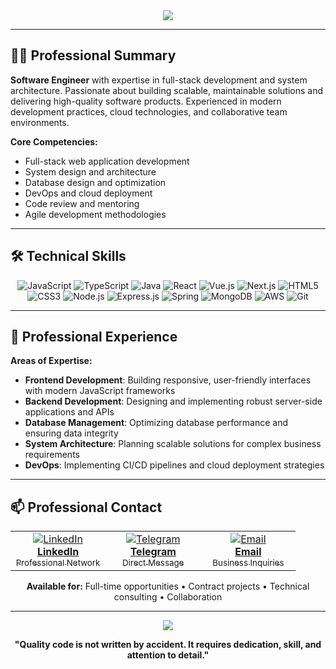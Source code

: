 <div align="center">

<img src="https://capsule-render.vercel.app/api?type=waving&color=0d1117,1f2328,30363d&height=120&section=header&text=KAMRONBEK&fontSize=35&fontColor=ffffff&animation=fadeIn&fontAlignY=38&desc=Software%20Engineer&descAlignY=51&descAlign=62"/>

</div>

---

## 👨‍💻 Professional Summary

**Software Engineer** with expertise in full-stack development and system architecture. Passionate about building scalable, maintainable solutions and delivering high-quality software products. Experienced in modern development practices, cloud technologies, and collaborative team environments.

**Core Competencies:**
- Full-stack web application development
- System design and architecture
- Database design and optimization  
- DevOps and cloud deployment
- Code review and mentoring
- Agile development methodologies

---

## 🛠️ Technical Skills

<div align="center">
  
![JavaScript](https://img.shields.io/badge/JavaScript-F7DF1E?style=for-the-badge&logo=javascript&logoColor=black)
![TypeScript](https://img.shields.io/badge/TypeScript-007ACC?style=for-the-badge&logo=typescript&logoColor=white)
![Java](https://img.shields.io/badge/Java-ED8B00?style=for-the-badge&logo=java&logoColor=white)
![React](https://img.shields.io/badge/React-20232A?style=for-the-badge&logo=react&logoColor=61DAFB)
![Vue.js](https://img.shields.io/badge/Vue.js-35495E?style=for-the-badge&logo=vue.js&logoColor=4FC08D)
![Next.js](https://img.shields.io/badge/Next.js-000000?style=for-the-badge&logo=next.js&logoColor=white)
![HTML5](https://img.shields.io/badge/HTML5-E34F26?style=for-the-badge&logo=html5&logoColor=white)
![CSS3](https://img.shields.io/badge/CSS3-1572B6?style=for-the-badge&logo=css3&logoColor=white)
![Node.js](https://img.shields.io/badge/Node.js-43853D?style=for-the-badge&logo=node.js&logoColor=white)
![Express.js](https://img.shields.io/badge/Express.js-404D59?style=for-the-badge)
![Spring](https://img.shields.io/badge/Spring-6DB33F?style=for-the-badge&logo=spring&logoColor=white)
![MongoDB](https://img.shields.io/badge/MongoDB-4EA94B?style=for-the-badge&logo=mongodb&logoColor=white)
![AWS](https://img.shields.io/badge/Amazon_AWS-232F3E?style=for-the-badge&logo=amazon-aws&logoColor=white)
![Git](https://img.shields.io/badge/Git-F05032?style=for-the-badge&logo=git&logoColor=white)

</div>

---

## 💼 Professional Experience

**Areas of Expertise:**

- **Frontend Development**: Building responsive, user-friendly interfaces with modern JavaScript frameworks
- **Backend Development**: Designing and implementing robust server-side applications and APIs
- **Database Management**: Optimizing database performance and ensuring data integrity
- **System Architecture**: Planning scalable solutions for complex business requirements
- **DevOps**: Implementing CI/CD pipelines and cloud deployment strategies

---

## 📫 Professional Contact

<div align="center">

<table>
<tr>
<td align="center" width="33%">
<a href="https://www.linkedin.com/in/kamronbek-sultonmurodov26">
<img src="https://img.shields.io/badge/LinkedIn-0077B5?style=for-the-badge&logo=linkedin&logoColor=white" alt="LinkedIn"/><br>
<b>LinkedIn</b><br>
<sub>Professional Network</sub>
</a>
</td>
<td align="center" width="33%">
<a href="https://t.me/zvy26">
<img src="https://img.shields.io/badge/Telegram-2CA5E0?style=for-the-badge&logo=telegram&logoColor=white" alt="Telegram"/><br>
<b>Telegram</b><br>
<sub>Direct Message</sub>
</a>
</td>
<td align="center" width="33%">
<a href="mailto:komacoder26@gmail.com">
<img src="https://img.shields.io/badge/Gmail-D14836?style=for-the-badge&logo=gmail&logoColor=white" alt="Email"/><br>
<b>Email</b><br>
<sub>Business Inquiries</sub>
</a>
</td>
</tr>
</table>

**Available for:** Full-time opportunities • Contract projects • Technical consulting • Collaboration

</div>

---

<div align="center">

<img src="https://capsule-render.vercel.app/api?type=waving&color=0d1117,1f2328,30363d&height=60&section=footer"/>

**"Quality code is not written by accident. It requires dedication, skill, and attention to detail."**

</div>
